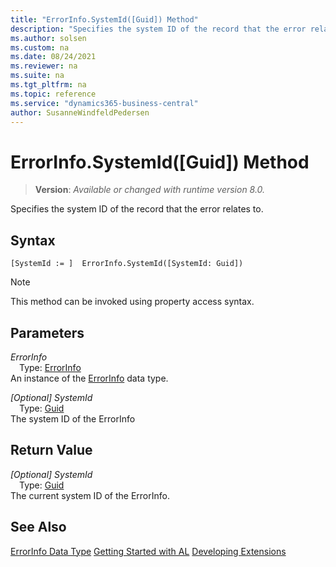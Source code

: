 ```yaml
---
title: "ErrorInfo.SystemId([Guid]) Method"
description: "Specifies the system ID of the record that the error relates to."
ms.author: solsen
ms.custom: na
ms.date: 08/24/2021
ms.reviewer: na
ms.suite: na
ms.tgt_pltfrm: na
ms.topic: reference
ms.service: "dynamics365-business-central"
author: SusanneWindfeldPedersen
---
```

[//]: # (START>DO_NOT_EDIT)
[//]: # (IMPORTANT:Do not edit any of the content between here and the END>DO_NOT_EDIT.)
[//]: # (Any modifications should be made in the .xml files in the ModernDev repo.)
# ErrorInfo.SystemId([Guid]) Method
> **Version**: _Available or changed with runtime version 8.0._

Specifies the system ID of the record that the error relates to.


## Syntax
```AL
[SystemId := ]  ErrorInfo.SystemId([SystemId: Guid])
```
> [!NOTE]
> This method can be invoked using property access syntax.
## Parameters
*ErrorInfo*  
&emsp;Type: [ErrorInfo](errorinfo-data-type.md)  
An instance of the [ErrorInfo](errorinfo-data-type.md) data type.  

*[Optional] SystemId*  
&emsp;Type: [Guid](../guid/guid-data-type.md)  
The system ID of the ErrorInfo  


## Return Value
*[Optional] SystemId*  
&emsp;Type: [Guid](../guid/guid-data-type.md)  
The current system ID of the ErrorInfo.


[//]: # (IMPORTANT: END>DO_NOT_EDIT)
## See Also
[ErrorInfo Data Type](errorinfo-data-type.md)
[Getting Started with AL](../../devenv-get-started.md)
[Developing Extensions](../../devenv-dev-overview.md)